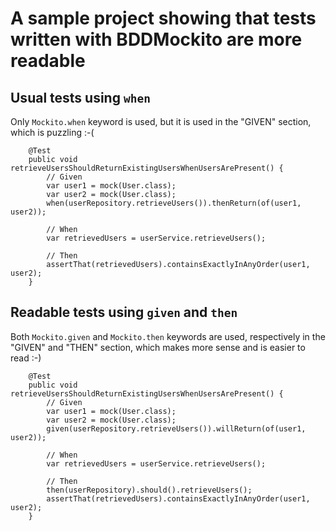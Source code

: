 # A sample project showing that tests written with BDDMockito are more readable

## Usual tests using `when`

Only `Mockito.when` keyword is used, but it is used in the "GIVEN" section, which is puzzling :-(

```
    @Test
    public void retrieveUsersShouldReturnExistingUsersWhenUsersArePresent() {
        // Given
        var user1 = mock(User.class);
        var user2 = mock(User.class);
        when(userRepository.retrieveUsers()).thenReturn(of(user1, user2));

        // When
        var retrievedUsers = userService.retrieveUsers();

        // Then
        assertThat(retrievedUsers).containsExactlyInAnyOrder(user1, user2);
    }
```

## Readable tests using `given` and `then`

Both `Mockito.given` and `Mockito.then` keywords are used, respectively in the "GIVEN" and "THEN" section, which makes
more sense and is easier to read :-)

```
    @Test
    public void retrieveUsersShouldReturnExistingUsersWhenUsersArePresent() {
        // Given
        var user1 = mock(User.class);
        var user2 = mock(User.class);
        given(userRepository.retrieveUsers()).willReturn(of(user1, user2));

        // When
        var retrievedUsers = userService.retrieveUsers();

        // Then
        then(userRepository).should().retrieveUsers();
        assertThat(retrievedUsers).containsExactlyInAnyOrder(user1, user2);
    }
```
